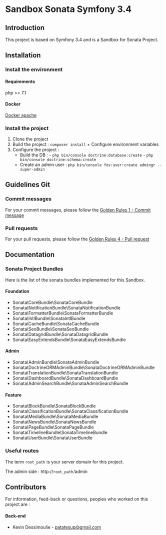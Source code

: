 Sandbox Sonata Symfony 3.4
========================

Introduction
------------

This project is based on Symfony 3.4 and is a Sandbox for Sonata Project.


Installation
------------

### Install the environment

#### Requirements

php >= 7.1

#### Docker

[Docker apache](https://github.com/mattcontet/environment)

### Install the project

1. Clone the project
2. Build the project : `composer install` + Configure environment variables
3. Configure the project :
    - Build the DB :
            - `php bin/console doctrine:database:create`
            - `php bin/console doctrine:schema:create`
    - Create an admin user : `php bin/console fos:user:create admingr --super-admin`

Guidelines Git
--------------

### Commit messages

For your commit messages, please follow the [Golden Rules 1 - Commit message](https://sites.google.com/emakina.fr/technopedia/rules/golden-rules/1-commit-message)
  
### Pull requests

For your pull requests, please follow the [Golden Rules 4 - Pull request](https://sites.google.com/emakina.fr/technopedia/rules/golden-rules/4-pull-request)

Documentation
-------------

### Sonata Project Bundles

Here is the list of the sonata bundles implemented for this Sandbox.

#### Foundation

-    Sonata\CoreBundle\SonataCoreBundle
-    Sonata\NotificationBundle\SonataNotificationBundle
-    Sonata\FormatterBundle\SonataFormatterBundle
-    Sonata\IntlBundle\SonataIntlBundle
-    Sonata\CacheBundle\SonataCacheBundle
-    Sonata\SeoBundle\SonataSeoBundle
-    Sonata\DatagridBundle\SonataDatagridBundle
-    Sonata\EasyExtendsBundle\SonataEasyExtendsBundle

#### Admin
-    Sonata\AdminBundle\SonataAdminBundle
-    Sonata\DoctrineORMAdminBundle\SonataDoctrineORMAdminBundle
-    Sonata\TranslationBundle\SonataTranslationBundle
-    Sonata\DashboardBundle\SonataDashboardBundle
-    Sonata\AdminSearchBundle\SonataAdminSearchBundle

#### Feature
-    Sonata\BlockBundle\SonataBlockBundle
-    Sonata\ClassificationBundle\SonataClassificationBundle
-    Sonata\MediaBundle\SonataMediaBundle
-    Sonata\NewsBundle\SonataNewsBundle
-    Sonata\PageBundle\SonataPageBundle
-    Sonata\TimelineBundle\SonataTimelineBundle
-    Sonata\UserBundle\SonataUserBundle

### Useful routes

The term `root_path` is your server domain for this project.

The admin side : http://`root_path`/admin

Contributors
------------

For information, feed-back or questions, peoples who worked on this project are :

#### Back-end

* Kevin Dessimoulie - [patatesup@gmail.com](mailto:patatesup@gmail.com)
